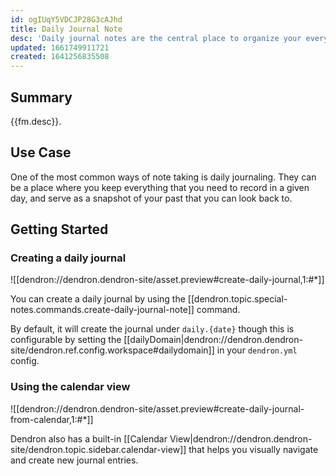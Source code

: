 ```yaml
---
id: ogIUqY5VDCJP28G3cAJhd
title: Daily Journal Note
desc: 'Daily journal notes are the central place to organize your everyday tasks'
updated: 1661749911721
created: 1641256835508
---
```


## Summary

{{fm.desc}}.

## Use Case

One of the most common ways of note taking is daily journaling.
They can be a place where you keep everything that you need to record in a given day, and serve as a snapshot of your past that you can look back to.

## Getting Started

### Creating a daily journal
![[dendron://dendron.dendron-site/asset.preview#create-daily-journal,1:#*]]

You can create a daily journal by using the [[dendron.topic.special-notes.commands.create-daily-journal-note]] command. 

By default, it will create the journal under `daily.{date}` though this is configurable by setting the [[dailyDomain|dendron://dendron.dendron-site/dendron.ref.config.workspace#dailydomain]] in your `dendron.yml` config.

### Using the calendar view

![[dendron://dendron.dendron-site/asset.preview#create-daily-journal-from-calendar,1:#*]]

Dendron also has a built-in [[Calendar View|dendron://dendron.dendron-site/dendron.topic.sidebar.calendar-view]] that helps you visually navigate and create new journal entries.
